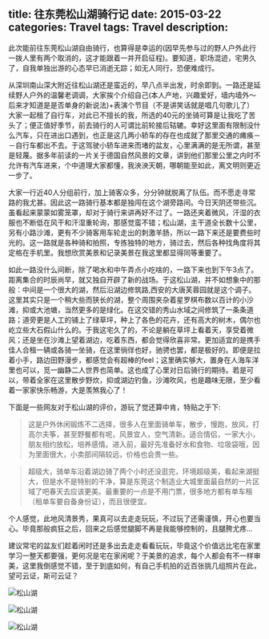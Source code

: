 title: 往东莞松山湖骑行记
date: 2015-03-22
categories: Travel
tags: Travel
description:
---

此次能前往东莞松山湖自由骑行，也算得是幸运的(因早先参与过的野人户外此行一拨人里有两个取消的，这才能跟着一并开启征程)。要知道，职场混迹，宅男久了，自我单独出游的心态早已消逝无踪；如无人同行，恐便难成行。

<!--more-->

从深圳南山深大附近往松山湖还是蛮近的，早八点半出发，时余即到。一路还是延续野人户外的温馨老调调，大家挨个介绍自己(本人产地，兴趣爱好，墙内墙外～后来才知道是是否单身的新说法)+表演个节目（不是讲笑话就是唱几句歌儿了） 大家一起租了自行车，对此已不擅长的我，所选的40元的坐骑可算是让我吃了苦头了；便正值好季节，前去骑行的人可谓比前轮接后轱辘。幸好这里面有限制没什么汽车，只在进出口遇到，也正是这几两小轿车的存在也成就了那里交通的瘫痪－－自行车都出不去。于这驾驶小轿车进来而堵的盆友，心里满满的是无所谓，甚至是轻蔑。据多年前读的一片关于德国自然风景的文章，讲到他们那里公里之内时不允许有汽车进来，个中道理大家都懂，我泱泱天朝，哪朝能至如此，离文明则更近一步了。


大家一行近40人分组前行，加上骑客众多，分分钟就脱离了队伍。而不愿走寻常路的我尤甚。因此这一路骑行基本都是独闯在这个湖旁路间。今日天阴还带些沉。虽看起来蒙蒙如雾笼罩，却对于骑行来讲再好不过了。一路还夹着微风，汗湿的衣服也不断低在风干和汗湿重轮询，那感觉蛮不错；松山湖，主干道全长数十公里，另有小路沙滩，更有不少骑客用车轮走出的刺激羊肠，所以一路下来还是要费些时光的。这一路就是各种骑和拍照，专拣独特的地方，骑过去，然后各种找角度将其定格在手机里。我想欣赏美景和记录美景在我这里都显得同等重要了。


如此一路没什么间断，除了喝水和中午弄点小吃啥的，一路下来也到下午3点了。距离集合的时辰尚早，就又独自开辟了新的战场。于这松山湖，并不如想象中的那般：中间是一个很大的湖，然后沿湖边修筑路,西安的大唐芙蓉园就是这个调子。这里其实只是一个稍大些而狭长的湖，整个周围夹杂着星罗棋布数以百计的小沙滩，抑或大池塘，当然更多的是绿化。在这交错的秀山水域之间修筑了一条条道路；道旁更是人工的铺上了绿草坪，种上了各色的花卉，还有高大的树木，偶尔也屹立些大石假山什么的。于我这宅久了的，不论是躺在草坪上看着天，享受着微风；还是坐在沙滩上望着湖边，吃着东西，都会觉得欣喜非常。更加适宜的是携手佳人合租一辆或各骑一坐骑，在这里徜徉也好，驰骋也罢，都是极好的。即便是拉着小手，路边田野漫步，都感觉会有超棒的feel；这里确实够大，置身在人海车洋里也可以，觅一幽静二人世界也简单。这也成了心里对日后骑行的期待。若是可以，带着全家在这里散步野炊，抑或湖边钓鱼，沙滩吹风，也是趣味无限，至少看着一家家快乐畅游，大是羡煞我心了！
 

下面是一些网友对于松山湖的评价，游玩了觉还算中肯，特贴之于下: 

>这是户外休闲锻炼不二选择，很多人在里面骑单车，散步，慢跑，放风，打高尔夫筝，甚至野餐都有呢，风景宜人，空气清新。适合情侣，一家大小，朋友相约放松，培养感情。进入前，最好先准备好水和食物、垃圾袋哦，因为里面很大，小卖部间隔较远，价格也会贵一些。

>超级大，骑单车沿着湖边骑了两个小时还没逛完，环境超级美，看起来湖挺大，但是水不是特别的干净，算是东莞这个制造业大城里面最自然的一片区域了吧春天去应该更美。最重要的一点是不用门票，很多地方都有单车租（租单车要自备身份证），而且很便宜。

个人感觉，此地风清景秀，果真可以去走走玩玩，不过玩了还需谨慎，开心也要当心。毕竟那般疯狂之后，回来之后感觉腿脚不再是我能够控制的，且腿胯尤疼...


建议常宅的盆友们趁着闲时还是多出去走走看看玩玩，毕竟这个价值远比宅在家里学习一整天都要强，更何况是宅在家闲呢？于美景的追求，每个人都会有不一样审美，这里我倒感觉不错，至于到底如何，有自己手机拍的近百张挑几组照片在此，望可云证，斯可云证？

![松山湖](http://www.jeffjade.com/img/tour/IMG20150322112611.jpg)

![松山湖](http://www.jeffjade.com/img/tour/IMG20150322131524.jpg)

![松山湖](http://www.jeffjade.com/img/tour/IMG20150322134424.jpg)